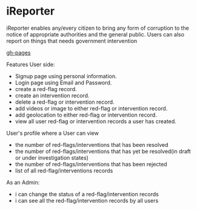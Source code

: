 # iReporter
iReporter enables any/every citizen to bring any form of corruption to the notice of appropriate authorities and the general public. Users can also report on things that needs government intervention


[gh-pages](https://kyakusahmed.github.io/iReporter/UI)


Features User side:

-    Signup page using personal information.
-    Login page using Email and Password.
-    create a red-flag record.
-    create an intervention record.
-    delete a red-flag or intervention record.
-    add videos or image to either red-flag or intervention record.
-    add geolocation to either red-flag or intervention record.
-    view all user red-flag  or intervention records a user has created.

User's profile where a User can view
-    the number of red-flags/interventions that has been resolved
-    the number of red-flags/interventions that has yet be resolved(in draft or under investigation states)
-    the number of red-flags/interventions that has been rejected
-    list of all red-flag/interventions records


As an Admin:

-    i can change the status of a red-flag/intervention records
-    i can see all the red-flag/intervention records by all users

